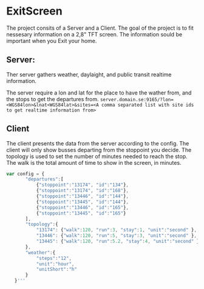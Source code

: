 # ExitScreen

The project consits of a Server and a Client. The goal of the project is to fit nessesary information on a 2,8" TFT screen. The information sould be important when you Exit your home.

## Server:
Ther server gathers weather, daylaight, and public transit realtime information.

The server require a lon and lat for the place to have the wather from, and the stops to get the departures from.
`server.domain.se:9165/?lon=<WGS84lon>&lnat<WGS84lat>&sites=<A comma separated list with site ids to get realtime information from>`

## Client
The client presents the data from the server according to the config. The client will only show busses departing from the stoppoint you decide. The topology is used to set the number of minutes needed to reach the stop. The walk is the total amount of time to show in the screen, in minutes.

 ```javascript
 var config = {
        "departures":[
            {"stoppoint":"13174", "id":"134"},
            {"stoppoint":"13174", "id":"168"},
            {"stoppoint":"13446", "id":"144"},
            {"stoppoint":"13445", "id":"144"},
            {"stoppoint":"13446", "id":"165"},
            {"stoppoint":"13445", "id":"165"}
        ],
        "topology":{
            "13174": {"walk":120, "run":3, "stay":1, "unit":"second" },
            "13446": {"walk":120, "run":5, "stay":3, "unit":"second" },
            "13445": {"walk":120, "run":5.2, "stay":4, "unit":"second" }
        },
        "weather":{
            "steps":"12",
            "unit":"hour",
            "unitShort":"h"
        }
    }'''
